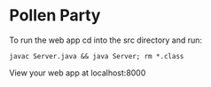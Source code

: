 # Pollen Party
To run the web app cd into the src directory and run:

`javac Server.java && java Server; rm *.class`

View your web app at localhost:8000